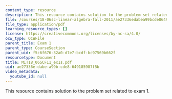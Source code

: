 ```yaml
---
content_type: resource
description: This resource contains solution to the problem set related to exam 1.
file: /courses/18-06sc-linear-algebra-fall-2011/ae27336edabea99bcde8649185987f5b_MIT18_06SCF11_ex1s.pdf
file_type: application/pdf
learning_resource_types: []
license: https://creativecommons.org/licenses/by-nc-sa/4.0/
ocw_type: OCWFile
parent_title: Exam 1
parent_type: CourseSection
parent_uid: f5c6f676-32a0-d7e7-bcdf-bc97569b662f
resourcetype: Document
title: MIT18_06SCF11_ex1s.pdf
uid: ae27336e-dabe-a99b-cde8-649185987f5b
video_metadata:
  youtube_id: null
---
```

This resource contains solution to the problem set related to exam 1.
